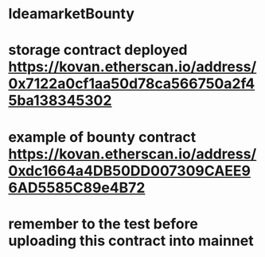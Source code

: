 # IdeamarketBounty

# storage contract deployed https://kovan.etherscan.io/address/0x7122a0cf1aa50d78ca566750a2f45ba138345302
# example of bounty contract https://kovan.etherscan.io/address/0xdc1664a4DB50DD007309CAEE96AD5585C89e4B72

# remember to the test before uploading this contract into mainnet
